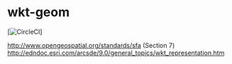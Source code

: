 # wkt-geom

[![CircleCI](https://circleci.com/gh/sitewisely/wkt-geom/tree/master.svg?style=svg&circle-token=234d1b3bda2ff80367f7c38dc7ff7a3a051eea42)]

http://www.opengeospatial.org/standards/sfa (Section 7)
http://edndoc.esri.com/arcsde/9.0/general_topics/wkt_representation.htm